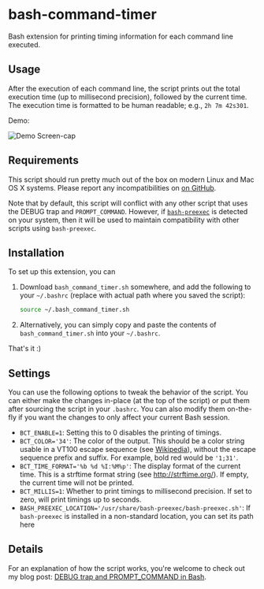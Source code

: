 bash-command-timer
==================

Bash extension for printing timing information for each command line
executed.

Usage
-----

After the execution of each command line, the script prints out the total
execution time (up to millisecond precision), followed by the current time. The
execution time is formatted to be human readable; e.g., `2h 7m 42s301`.

Demo:

![Demo Screen-cap](https://github.com/jichu4n/bash-command-timer/raw/master/bash_command_timer_screenshot.gif)

Requirements
------------

This script should run pretty much out of the box on modern Linux and Mac OS X
systems. Please report any incompatibilities on
[on GitHub](https://github.com/jichu4n/bash-command-timer/issues).

Note that by default, this script will conflict with any other script that uses the
DEBUG trap and `PROMPT_COMMAND`. However, if 
[`bash-preexec`](https://github.com/rcaloras/bash-preexec) is detected on your 
system, then it will be used to maintain compatibility with other scripts using
`bash-preexec`.

Installation
------------

To set up this extension, you can

1. Download `bash_command_timer.sh` somewhere, and add the following to your
   `~/.bashrc` (replace with actual path where you saved the script):

   ```bash
   source ~/.bash_command_timer.sh
   ```

2. Alternatively, you can simply copy and paste the contents of
   `bash_command_timer.sh` into your `~/.bashrc`.

That's it :)

Settings
--------

You can use the following options to tweak the behavior of the script. You can
either make the changes in-place (at the top of the script) or put them after
sourcing the script in your `.bashrc`. You can also modify them on-the-fly if
you want the changes to only affect your current Bash session.

* `BCT_ENABLE=1`: Setting this to 0 disables the printing of timings.
* `BCT_COLOR='34'`: The color of the output. This should be a color string
  usable in a VT100 escape sequence (see
  [Wikipedia](http://en.wikipedia.org/wiki/ANSI_escape_code#Colors)), without
  the escape sequence prefix and suffix. For example, bold red would be
  `'1;31'`.
* `BCT_TIME_FORMAT='%b %d %I:%M%p'`: The display format of the current time.
  This is a strftime format string (see http://strftime.org/). If empty, the
  current time will not be printed.
* `BCT_MILLIS=1`: Whether to print timings to millisecond precision. If set to
  zero, will print timings up to seconds.
* `BASH_PREEXEC_LOCATION='/usr/share/bash-preexec/bash-preexec.sh'`: If 
  `bash-preexec` is installed in a non-standard location, you can set its path 
  here

Details
-------
For an explanation of how the script works, you're welcome to check out my blog
post: [DEBUG trap and
PROMPT_COMMAND in Bash](https://jichu4n.com/posts/debug-trap-and-prompt_command-in-bash.html).

